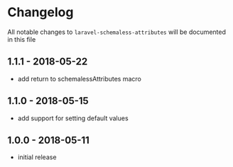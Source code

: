 # Changelog

All notable changes to `laravel-schemaless-attributes` will be documented in this file

## 1.1.1 - 2018-05-22

- add return to schemalessAttributes macro


## 1.1.0 - 2018-05-15

- add support for setting default values

## 1.0.0 - 2018-05-11

- initial release
